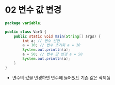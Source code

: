 # 02 변수 값 변경
```java
package variable;

public class Var3 {
    public static void main(String[] args) {
        int a; // 변수 선언
        a = 10; // 변수 초기화 a = 10
        System.out.println(a);
        a = 50; // 변수 값 변경 a = 50
        System.out.println(a);
    }
}
```
- 변수의 값을 변경하면 변수에 들어있던 기존 값은 삭제됨
